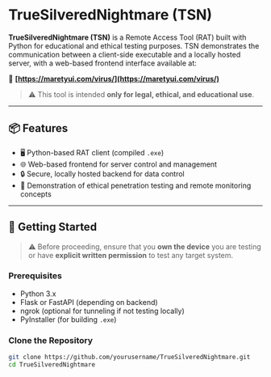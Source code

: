 # TrueSilveredNightmare (TSN)

**TrueSilveredNightmare (TSN)** is a Remote Access Tool (RAT) built with Python for educational and ethical testing purposes. TSN demonstrates the communication between a client-side executable and a locally hosted server, with a web-based frontend interface available at:

🔗 **[https://maretyui.com/virus/](https://maretyui.com/virus/)**

> ⚠️ This tool is intended **only for legal, ethical, and educational use**.

---

## 📦 Features

- 🖥️ Python-based RAT client (compiled `.exe`)
- 🌐 Web-based frontend for server control and management
- 🔒 Secure, locally hosted backend for data control
- 🎯 Demonstration of ethical penetration testing and remote monitoring concepts

---

## 🚀 Getting Started

> ⚠️ Before proceeding, ensure that you **own the device** you are testing or have **explicit written permission** to test any target system.

### Prerequisites

- Python 3.x
- Flask or FastAPI (depending on backend)
- ngrok (optional for tunneling if not testing locally)
- PyInstaller (for building `.exe`)

### Clone the Repository

```bash
git clone https://github.com/yourusername/TrueSilveredNightmare.git
cd TrueSilveredNightmare
